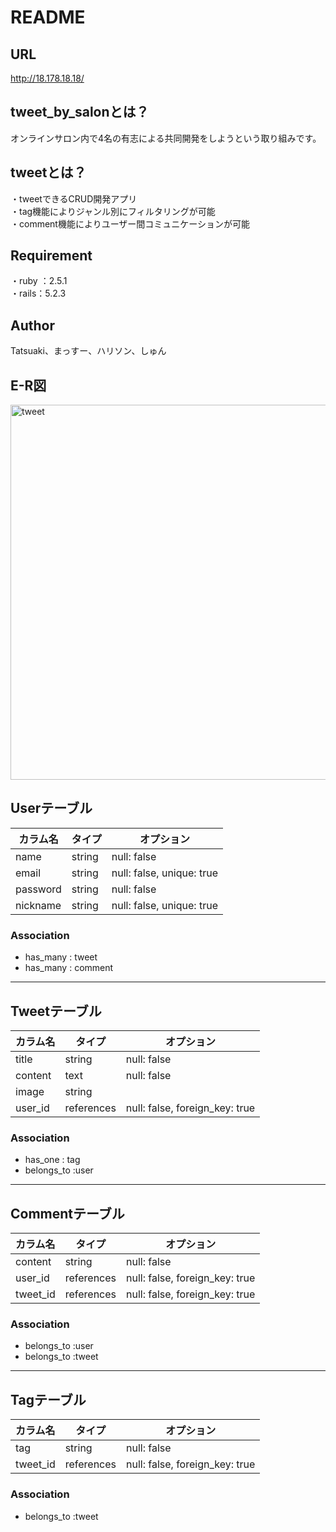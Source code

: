 # README

## URL
http://18.178.18.18/

## tweet_by_salonとは？
オンラインサロン内で4名の有志による共同開発をしようという取り組みです。<br>

## tweetとは？
・tweetできるCRUD開発アプリ<br>
・tag機能によりジャンル別にフィルタリングが可能<br>
・comment機能によりユーザー間コミュニケーションが可能<br>

## Requirement
・ruby ：2.5.1<br>
・rails：5.2.3<br>

## Author
Tatsuaki、まっすー、ハリソン、しゅん

## E-R図
<img width="600" alt="tweet" src="https://gyazo.com/fba5cb570fb4e328ea5fee6acf5d7d53.png">

## Userテーブル
|カラム名|タイプ|オプション|
|--|--|--|
| name      | string | null: false |
| email     | string | null: false, unique: true |
| password  | string | null: false |
| nickname  | string | null: false, unique: true |

### Association
- has_many : tweet
- has_many : comment

---
## Tweetテーブル
|カラム名|タイプ|オプション|
|--|--|--|
| title   | string | null: false |
| content | text   | null: false |
| image   | string |
| user_id | references | null: false, foreign_key: true |

### Association
- has_one : tag
- belongs_to :user

---
## Commentテーブル
|カラム名|タイプ|オプション|
|--|--|--|
| content  | string | null: false |
| user_id  | references | null: false, foreign_key: true |
| tweet_id | references | null: false, foreign_key: true |

### Association
- belongs_to :user
- belongs_to :tweet

---
## Tagテーブル
|カラム名|タイプ|オプション|
|--|--|--|
| tag  | string | null: false |
| tweet_id | references | null: false, foreign_key: true |

### Association
- belongs_to :tweet